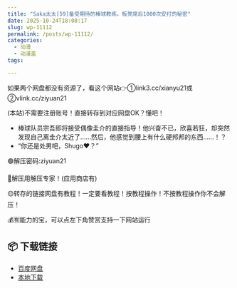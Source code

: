 ```yaml
---
title: "Saka太太[59]备受期待的棒球教练。板凳席后1000次安打的秘密"
date: 2025-10-24T18:08:17
slug: wp-11112
permalink: /posts/wp-11112/
categories:
  - 动漫
  - 动漫盖
tags:

---
```


如果两个网盘都没有资源了，看这个网站👉①link3.cc/xianyu21或②vlink.cc/ziyuan21

(本站)不需要注册账号！直接转存到对应网盘OK？懂吧！

*   棒球队员宗吾即将接受偶像圭介的直接指导！他兴奋不已，欣喜若狂，却突然发现自己离圭介太近了……然后，他感觉到腰上有什么硬邦邦的东西……！？
*   “你还是处男吧，Shugo♥？”

🟢解压密码:ziyuan21

🔵解压用解压专家！(应用商店有)

🟡转存的链接网盘有教程！一定要看教程！按教程操作！不按教程操作你不会解压！

💰🈶能力的宝，可以点左下角赞赏支持一下网站运行

## 📦 下载链接
- [百度网盘](https://blziyuan21.com/pay-download/11112?key=e7e8c5adf3&down_id=0)
- [本地下载](https://blziyuan21.com/pay-download/11112?key=e7e8c5adf3&down_id=1)

